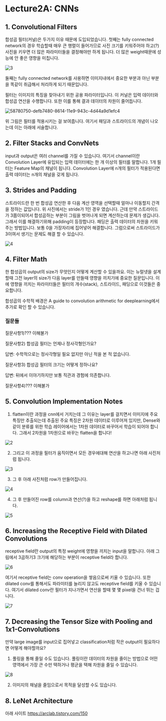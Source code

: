 # Lecture2A: CNNs
## 1. Convolutional Filters
합성곱 필터(커널)은 두가지 이유 때문에 도입되었습니다. 첫째는 fully connected network의 경우 학습할때 매우 큰 행렬이 들어가므로 사진 크기를 키워주어야 하고(?) 사진을 키우면 더 많은 파라미터들을 결정해야만 하게 됩니다. 더 많은 weight때문에 성능에 안 좋은 영향을 미칩니다.

![3](https://user-images.githubusercontent.com/63699718/119652853-96709d80-be61-11eb-9e2f-9660b10dc85f.PNG)

둘째는 fully connected network를 사용하면 이미지내에서 중요한 부분과 아닌 부분을 똑같이 취급해서 처리하게 되기 때문입니다. 

필터는 이미지의 특징을 찾아내기 위한 공용 파라미터입니다. 이 커널은 입력 데이터와 합성곱 연산을 수행합니다. 또한 이를 통해 결과 데이터의 차원이 줄어듭니다. 

![58780750-defb7480-8614-11e9-943c-4d44a9d1efc4](https://user-images.githubusercontent.com/63699718/119650876-4b558b00-be5f-11eb-925c-f95bad9693d2.gif)

위 그림은 필터를 적용시키는 걸 보여줍니다. 여기서 패딩과 스트라이드의 개념이 나오는데 이는 아래에 서술합니다.

## 2. Filter Stacks and ConvNets
input과 output은 여러 channel를 가질 수 있습니다. 여기서 channel이란 Convolution Layer에 유입되는 입력 데이터에는 한 개 이상의 필터를 말합니다. 1개 필터는 Feature Map의 채널이 됩니다.
Convolution Layer에 n개의 필터가 적용된다면 출력 데이터는 n개의 채널을 갖게 됩니다.

## 3. Strides and Padding
스트라이드란 한 번 합성곱 연산한 후 다음 계산 영역을 선택할때 얼마나 이동할지 간격을 정하는 값입니다. 위 사진에서는 stride가 1인 경우 였습니다. 근데 만약 스트라이드가 3쯤이되어서 합성곱하는 부분이 그림을 벗어나게 되면 계산하는데 문제가 생깁니다. 그래서 이를 해결하기위해 padding이 등장합니다. 패딩은 출력 데이터의 차원을 키워주는 방법입니다. 보통 0을 가장자리에 집어넣어 해결합니다. 그럼으로써 스트라이드가 3이여서 생기는 문제도 해결 할 수 있습니다. 

![4](https://user-images.githubusercontent.com/63699718/119655817-f3ba1e00-be64-11eb-9988-6988e12d56c3.PNG)

## 4. Filter Math
한 합성곱의 output의 size가 무엇인지 어떻게 계산할 수 있을까요. 이는 뉴럴넷을 설계할때 그전 layer의 size가 다음 layer를 만들때 영향을 끼치기에 중요한 질문입니다. 이에 영향을 끼치는 파라미터들은 필터의 개수(stack), 스트라이드, 패딩으로 이것들은 중요합니다. 

합성곱의 수학적 배경은 A guide to convolution arithmetic for deeplearning에서 추가로 확인 할 수 있습니다.

### 질문들

질문사항1)??? 이해불가

질문사항2) 합성곱 필터는 언제나 정사각형인가요?

답변: 수학적으로는 정사각형일 필요 없지만 아닌 적을 본 적 없습니다.

질문사항3) 합성곱 필터의 크기는 어떻게 정하나요?

답변: 뒤에서 이야기하지만 보통 직관과 경험에 의존합니다.

질문사항4)??? 이해불가

## 5. Convolution Implementation Notes
1. flatten이란 과정을 cnn에서 거치는데 그 이유는 layer를 걸치면서 이미지에 주요 특징만 추출되는데 추출된 주요 특징은 2차원 데이터로 이루어져 있지만, Dense와 같이 분류를 위한 학습 레이어에서는 1차원 데이터로 바꾸어서 학습이 되어야 합니다. 그래서 2차원을 1차원으로 바꾸는 flatten을 합니다!

![2](https://user-images.githubusercontent.com/63699718/119773468-a341cf80-befb-11eb-8850-746c1c8d3c7d.PNG)

2. 그리고 이 과정을 필터가 움직이면서 모든 경우에대해 연산을 하고나면 아래 사진처럼 됩니다.

![3](https://user-images.githubusercontent.com/63699718/119773484-a9d04700-befb-11eb-9c62-52c6bd23b768.PNG)

3. 그 후 아래 사진처럼 row가 만들어집니다.

![4](https://user-images.githubusercontent.com/63699718/119773494-b05ebe80-befb-11eb-871d-b8b4b74bfa50.PNG)

4. 그 후 만들어진 row를 column과 연산(?)을 하고 reshape를 하면 아래처럼 됩니다.

![5](https://user-images.githubusercontent.com/63699718/119773568-c9676f80-befb-11eb-917f-8c4e702b8e72.PNG)

## 6. Increasing the Receptive Field with Dilated Convolutions
receptive field란 output의 특정 weight에 영향을 끼치는 input을 말합니다. 아래 그림에서 3곱하기3 크기에 해당하는 부분이 receptive field라 합니다.

![6](https://user-images.githubusercontent.com/63699718/119774627-670f6e80-befd-11eb-9aa1-347237f81338.PNG)

여기서 receptive field는 conv operation을 쌓음으로써 키울 수 있습니다. 또한 dilated conv를 통해서도 파라미터를 늘리지 않고도 receptive field를 키울 수 있습니다. 여기서 dilated conv란 필터가 지나가면서 연산을 할때 몇 몇 pixel을 건너 뛰는 겁니다. 

![7](https://user-images.githubusercontent.com/63699718/119775396-80fd8100-befe-11eb-881b-10d2a72880ae.PNG)

## 7. Decreasing the Tensor Size with Pooling and 1x1-Convolutions
만약 large image를 input으로 집어넣고 classification처럼 작은 output이 필요하다면 어떻게 해야할까요?
1. 풀링을 통해 줄일 수도 있습니다. 풀링이란 데이터의 차원을 줄이는 방법으로 어떤 영역에서 가장 큰 수만 택하거나 평균을 택해 차원을 줄일 수 있습니다. 

![8](https://user-images.githubusercontent.com/63699718/119776587-14838180-bf00-11eb-923e-b81ff03d6730.PNG)

2. 이미지의 채널을 줄임으로서 목적을 달성할 수도 있습니다.

## 8. LeNet Architecture
아래 사이트 
https://arclab.tistory.com/150
